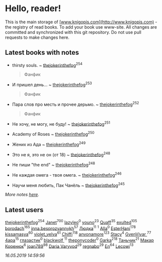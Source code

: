 # Hello, reader!
This is the main storage of [www.knigopis.com](http://www.knigopis.com) - the registry of read books.
To add your book use www-site. All changes are committed and synchronized with this git repository.
Do not use pull requests to make changes here.


## Latest books with notes
* thirsty souls. ~ [thejokerinthefog](users/317/317244423-vkontakte)<sup>254</sup>
    > Фанфик

* И пришел день... ~ [thejokerinthefog](users/317/317244423-vkontakte)<sup>253</sup>
    > Фанфик

* Пара слов про месть и прочее дерьмо. ~ [thejokerinthefog](users/317/317244423-vkontakte)<sup>252</sup>
    > Фанфик

* Не хочу, не могу, не буду! ~ [thejokerinthefog](users/317/317244423-vkontakte)<sup>251</sup>

* Academy of Roses ~ [thejokerinthefog](users/317/317244423-vkontakte)<sup>250</sup>

* Жених из Ада ~ [thejokerinthefog](users/317/317244423-vkontakte)<sup>249</sup>

* Это не я, это не он (от 18) ~ [thejokerinthefog](users/317/317244423-vkontakte)<sup>248</sup>

* Не пиши "the end" ~ [thejokerinthefog](users/317/317244423-vkontakte)<sup>248</sup>

* Не каждая омега - твоя омега. ~ [thejokerinthefog](users/317/317244423-vkontakte)<sup>246</sup>

* Научи меня любить, Пак Чанёль ~ [thejokerinthefog](users/317/317244423-vkontakte)<sup>245</sup>


_More notes [here](latest_books_with_notes.md)._


## Latest users
[thejokerinthefog](users/317/317244423-vkontakte)<sup>254</sup> 
[Janet](users/108/108113656204404967440-google)<sup>700</sup> 
[lazyleo](users/116/116845519572391639637-google)<sup>0</sup> 
[youno](users/302/302928912-vkontakte)<sup>23</sup> 
[Quaff](users/122/12267158-vkontakte)<sup>35</sup> 
[exulted](users/100/100599204551896265722-google)<sup>105</sup> 
[borodach](users/157/15706320-vkontakte)<sup>165</sup> 
[inna.besprozvannykh](users/733/73323849-yandex)<sup>57</sup> 
[Людка](users/111/111038749-vkontakte)<sup>11</sup> 
[](users/114/114792281744850455512-google)<sup>1</sup> 
[Alla](users/103/103352250712959229257-google)<sup>0</sup> 
[EsterHani](users/305/30558181-vkontakte)<sup>178</sup> 
[kissamasya](users/684/68439978-vkontakte)<sup>60</sup> 
[violet_velva](users/116/116961712580551399099-google)<sup>61</sup> 
[Chiffi](users/105/105831994080785626680-google)<sup>118</sup> 
[anvonamore](users/595/5957175-vkontakte)<sup>123</sup> 
[Stacy](users/309/30902475-vkontakte)<sup>4</sup> 
[GvenVivar ](users/158/158266434925901-facebook)<sup>77</sup> 
[4apa](users/117/117392596378069249667-google)<sup>15</sup> 
[глазастик](users/115/115257673890455357280-google)<sup>0</sup> 
[blackwolf ](users/236/236639644-vkontakte)<sup>11</sup> 
[theponycoder](users/195/195144442-vkontakte)<sup>0</sup> 
[Garka](users/115/115753719718250012620-google)<sup>218</sup> 
[Таньчик](users/209/2096581563762610-facebook)<sup>21</sup> 
[Макар Коренюк](users/126/126368737-vkontakte)<sup>6</sup> 
[joan789](users/240/2401650-vkontakte)<sup>98</sup> 
[Daria Varyvod](users/829/829893410524253-facebook)<sup>29</sup> 
[regnabo](users/870/870059322-yandex)<sup>29</sup> 
[En](users/333/333646551-vkontakte)<sup>64</sup> 
[Lecowi](users/521/521873425-vkontakte)<sup>13</sup> 


_16.05.2019 14:59:56_
